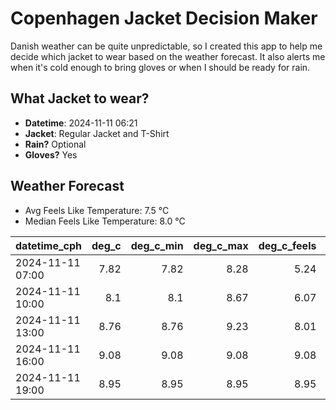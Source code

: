 
# Copenhagen Jacket Decision Maker

Danish weather can be quite unpredictable, so I created this app to help me decide which jacket to wear based on the weather forecast. 
It also alerts me when it's cold enough to bring gloves or when I should be ready for rain.

## What Jacket to wear?

- **Datetime**: 2024-11-11 06:21
- **Jacket**: Regular Jacket and T-Shirt
- **Rain?** Optional
- **Gloves?** Yes

## Weather Forecast
- Avg Feels Like Temperature: 7.5 °C
- Median Feels Like Temperature: 8.0 °C

| datetime_cph     |   deg_c |   deg_c_min |   deg_c_max |   deg_c_feels | weather   | wind   | rain   |
|:-----------------|--------:|------------:|------------:|--------------:|:----------|:-------|:-------|
| 2024-11-11 07:00 |    7.82 |        7.82 |        8.28 |          5.24 | Clouds    | Low    | None   |
| 2024-11-11 10:00 |    8.1  |        8.1  |        8.67 |          6.07 | Rain      | Low    | Low    |
| 2024-11-11 13:00 |    8.76 |        8.76 |        9.23 |          8.01 | Clouds    | Low    | None   |
| 2024-11-11 16:00 |    9.08 |        9.08 |        9.08 |          9.08 | Clouds    | Low    | None   |
| 2024-11-11 19:00 |    8.95 |        8.95 |        8.95 |          8.95 | Clouds    | Low    | None   |
        